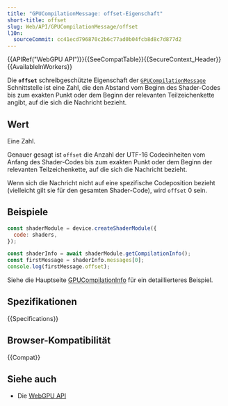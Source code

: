 ```yaml
---
title: "GPUCompilationMessage: offset-Eigenschaft"
short-title: offset
slug: Web/API/GPUCompilationMessage/offset
l10n:
  sourceCommit: cc41ecd796870c2b6c77ad0b04fcb8d8c7d877d2
---
```


{{APIRef("WebGPU API")}}{{SeeCompatTable}}{{SecureContext_Header}}{{AvailableInWorkers}}

Die **`offset`** schreibgeschützte Eigenschaft der [`GPUCompilationMessage`](/de/docs/Web/API/GPUCompilationMessage) Schnittstelle ist eine Zahl, die den Abstand vom Beginn des Shader-Codes bis zum exakten Punkt oder dem Beginn der relevanten Teilzeichenkette angibt, auf die sich die Nachricht bezieht.

## Wert

Eine Zahl.

Genauer gesagt ist `offset` die Anzahl der UTF-16 Codeeinheiten vom Anfang des Shader-Codes bis zum exakten Punkt oder dem Beginn der relevanten Teilzeichenkette, auf die sich die Nachricht bezieht.

Wenn sich die Nachricht nicht auf eine spezifische Codeposition bezieht (vielleicht gilt sie für den gesamten Shader-Code), wird `offset` 0 sein.

## Beispiele

```js
const shaderModule = device.createShaderModule({
  code: shaders,
});

const shaderInfo = await shaderModule.getCompilationInfo();
const firstMessage = shaderInfo.messages[0];
console.log(firstMessage.offset);
```

Siehe die Hauptseite [GPUCompilationInfo](/de/docs/Web/API/GPUCompilationInfo#examples) für ein detaillierteres Beispiel.

## Spezifikationen

{{Specifications}}

## Browser-Kompatibilität

{{Compat}}

## Siehe auch

- Die [WebGPU API](/de/docs/Web/API/WebGPU_API)
